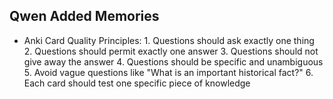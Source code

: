 ## Qwen Added Memories
- Anki Card Quality Principles: 1. Questions should ask exactly one thing 2. Questions should permit exactly one answer 3. Questions should not give away the answer 4. Questions should be specific and unambiguous 5. Avoid vague questions like "What is an important historical fact?" 6. Each card should test one specific piece of knowledge
